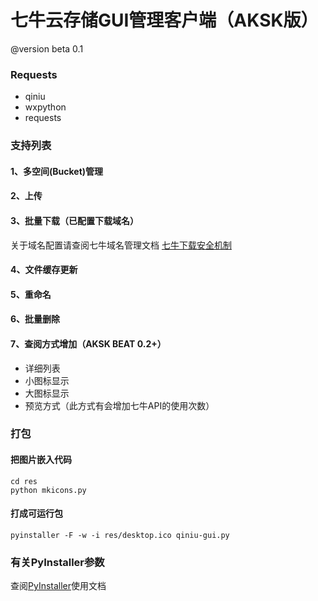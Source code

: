 
# 七牛云存储GUI管理客户端（AKSK版）
@version beta 0.1

### Requests

* qiniu
* wxpython
* requests

### 支持列表

#### 1、多空间(Bucket)管理
        
#### 2、上传

#### 3、批量下载（已配置下载域名）

关于域名配置请查阅七牛域名管理文档 [七牛下载安全机制][1]

#### 4、文件缓存更新

#### 5、重命名

#### 6、批量删除

#### 7、查阅方式增加（AKSK BEAT 0.2+）

+ 详细列表
+ 小图标显示
+ 大图标显示
+ 预览方式（此方式有会增加七牛API的使用次数）

### 打包

#### 把图片嵌入代码
    cd res
    python mkicons.py
    
#### 打成可运行包

    pyinstaller -F -w -i res/desktop.ico qiniu-gui.py
    
### 有关PyInstaller参数

查阅[PyInstaller][2]使用文档
    


[1]: http://developer.qiniu.com/docs/v6/api/overview/dn/security.html#anti-leech
[2]: http://pythonhosted.org/PyInstaller/

